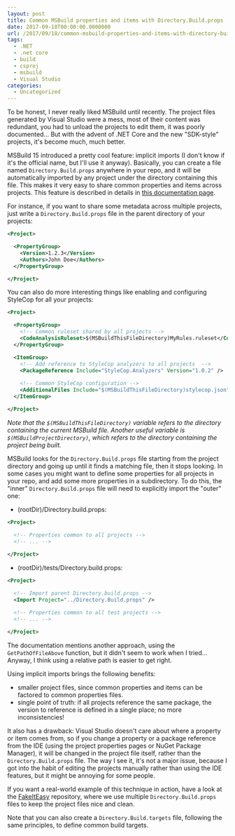 ```yaml
---
layout: post
title: Common MSBuild properties and items with Directory.Build.props
date: 2017-09-18T00:00:00.0000000
url: /2017/09/18/common-msbuild-properties-and-items-with-directory-build-props/
tags:
  - .NET
  - .net core
  - build
  - csproj
  - msbuild
  - Visual Studio
categories:
  - Uncategorized
---
```



To be honest, I never really liked MSBuild until recently. The project files generated by Visual Studio were a mess, most of their content was redundant, you had to unload the projects to edit them, it was poorly documented... But with the advent of .NET Core and the new "SDK-style" projects, it's become much, much better.

MSBuild 15 introduced a pretty cool feature: implicit imports (I don't know if it's the official name, but I'll use it anyway). Basically, you can create a file named `Directory.Build.props` anywhere in your repo, and it will be automatically imported by any project under the directory containing this file. This makes it very easy to share common properties and items across projects. This feature is described in details in [this documentation page](https://docs.microsoft.com/en-us/visualstudio/msbuild/customize-your-build).

For instance, if you want to share some metadata across multiple projects, just write a `Directory.Build.props` file in the parent directory of your projects:

```xml
<Project>

  <PropertyGroup>
    <Version>1.2.3</Version>
    <Authors>John Doe</Authors>
  </PropertyGroup>

</Project>
```

You can also do more interesting things like enabling and configuring StyleCop for all your projects:

```xml
<Project>

  <PropertyGroup>
    <!-- Common ruleset shared by all projects -->
    <CodeAnalysisRuleset>$(MSBuildThisFileDirectory)MyRules.ruleset</CodeAnalysisRuleset>
  </PropertyGroup>

  <ItemGroup>
    <!-- Add reference to StyleCop analyzers to all projects  -->
    <PackageReference Include="StyleCop.Analyzers" Version="1.0.2" />
    
    <!-- Common StyleCop configuration -->
    <AdditionalFiles Include="$(MSBuildThisFileDirectory)stylecop.json" />
  </ItemGroup>

</Project>
```

*Note that the `$(MSBuildThisFileDirectory)` variable refers to the directory containing the current MSBuild file. Another useful variable is `$(MSBuildProjectDirectory)`, which refers to the directory containing the project being built.*

MSBuild looks for the `Directory.Build.props` file starting from the project directory and going up until it finds a matching file, then it stops looking. In some cases you might want to define some properties for all projects in your repo, and add some more properties in a subdirectory. To do this, the "inner" `Directory.Build.props` file will need to explicitly import the "outer" one:

- (rootDir)/Directory.build.props:


```xml
<Project>

  <!-- Properties common to all projects -->
  <!-- ... -->
  
</Project>
```

- (rootDir)/tests/Directory.build.props:


```xml
<Project>

  <!-- Import parent Directory.build.props -->
  <Import Project="../Directory.Build.props" />

  <!-- Properties common to all test projects -->
  <!-- ... -->
  
</Project>
```

The documentation mentions another approach, using the `GetPathOfFileAbove` function, but it didn't seem to work when I tried... Anyway, I think using a relative path is easier to get right.

Using implicit imports brings the following benefits:

- smaller project files, since common properties and items can be factored to common properties files.
- single point of truth: if all projects reference the same package, the version to reference is defined in a single place; no more inconsistencies!


It also has a drawback: Visual Studio doesn't care about where a property or item comes from, so if you change a property or a package reference from the IDE (using the project properties pages or NuGet Package Manager), it will be changed in the project file itself, rather than the `Directory.Build.props` file. The way I see it, it's not a major issue, because I got into the habit of editing the projects manually rather than using the IDE features, but it might be annoying for some people.

If you want a real-world example of this technique in action, have a look at the [FakeItEasy](https://github.com/FakeItEasy/FakeItEasy) repository, where we use multiple `Directory.Build.props` files to keep the project files nice and clean.

Note that you can also create a `Directory.Build.targets` file, following the same principles, to define common build targets.

